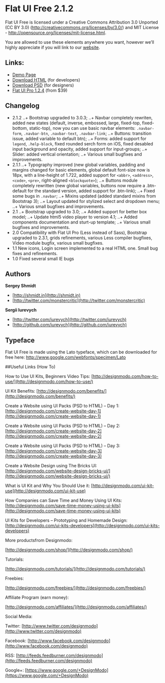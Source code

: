 Flat UI Free 2.1.2
=======

Flat UI Free is licensed under a Creative Commons Attribution 3.0 Unported (CC BY 3.0)  (http://creativecommons.org/licenses/by/3.0/) and MIT License - http://opensource.org/licenses/mit-license.html. 

You are allowed to use these elements anywhere you want, however we’ll highly appreciate if you will link to our [website](http://designmodo.com).

## Links:

+ [Demo Page](http://designmodo.github.io/Flat-UI/)
+ [Download HTML](https://github.com/designmodo/Flat-UI/archive/master.zip) (for developers)
+ [Download PSD](http://designmodo.com/flat-free/) (for designers)
+ [Flat UI Pro 1.2.4](http://designmodo.com/flat/) (from $39)

## Changelog

+ 2.1.2 
..+ Bootstrap upgraded to 3.0.3;
..+ Navbar completely rewriten, added new states (default, inverse, embossed, large, fixed-top, fixed-bottom, static-top), now you can use basic navbar elements: ```.navbar-form```, ```.navbar-btn```, ```.navbar-text```, ```.navbar-link```;
..+ Buttons: transition issue, added variable to default btn); 
..+ Forms: added support for ```legend```, ```.help-block```, fixed rounded serch form on iOS, fixed desabled input background and opacity, added support for input-groups;
..+ Slider: added vertical orientation;
..+ Various small bugfixes and improvements.
+ 2.1.1 
..+ Typography improved (new global variables, padding and margins changed for basic elements, global default font-size now is 18px, with a line-height of 1.722, added support for ```<abbr>```, ```<address>```, ```<code>```, ```<pre>```, right-aligned ```<blockquote>```);
..+ Buttons module completely rewritten (new global variables, buttons now require a .btn-default for the standard version, added support for .btn-link);
..+ Fixed some bugs in ```.navbar```;
..+ Mixins updated (added standard mixins from Bootstrap 3);
..+ Layout updated for stylized select and dropdown menu;
..+ Various small bugfixes and improvements.
+ 2.1
..+ Bootstrap upgraded to 3.0;
..+ Added support for better box model;
..+ Update html5 video player to version 4.1; 
..+ Added components documentation and sturt-up template;
..+ Various small bugfixes and improvements.
+ 2.0 Compatibility with Flat UI Pro (Less instead of Sass), Bootstrap upgraded to 2.3.1, grids refinements, various Less compiler bugfixes, Video module bugfix, various small bugfixes.
+ 1.1 New icons, Login screen implemented to a real HTML one. Small bug fixes and refinements.
+ 1.0 Fixed several small IE bugs



## Authors

**Sergey Shmidt**

+ [http://shmidt.in](http://shmidt.in)
+ [http://twitter.com/monstercritic](http://twitter.com/monstercritic)

**Sergii Iurevych**

+ [http://twitter.com/iurevych](http://twitter.com/iurevych)
+ [http://github.com/iurevych](http://github.com/iurevych)

## Typeface
Flat UI Free is made using the Lato typeface, which can be downloaded for free here: http://www.google.com/webfonts/specimen/Lato

##Useful Links (How To)

How to Use UI Kits, Beginners Video Tips:				[http://designmodo.com/how-to-use/](http://designmodo.com/how-to-use/)


UI Kit Benefits:										[http://designmodo.com/benefits/](http://designmodo.com/benefits/)


Create a Website using UI Packs (PSD to HTML) – Day 1: 	[http://designmodo.com/create-website-day-1](http://designmodo.com/create-website-day-1)

Create a Website using UI Packs (PSD to HTML) – Day 2: 	[http://designmodo.com/create-website-day-2](http://designmodo.com/create-website-day-2)

Create a Website using UI Packs (PSD to HTML) – Day 3: 	[http://designmodo.com/create-website-day-3](http://designmodo.com/create-website-day-3)

Create a Website Design using The Bricks UI:			[http://designmodo.com/website-design-bricks-ui/](http://designmodo.com/website-design-bricks-ui/)

What is UI Kit and Why You Should Use it: 				[http://designmodo.com/ui-kit-use](http://designmodo.com/ui-kit-use)

How Companies can Save Time and Money Using UI Kits:	[http://designmodo.com/save-time-money-using-ui-kits](http://designmodo.com/save-time-money-using-ui-kits)

UI Kits for Developers – Prototyping and Homemade Design:	[http://designmodo.com/ui-kits-developers](http://designmodo.com/ui-kits-developers)

 
More productsfrom Designmodo:

[http://designmodo.com/shop/](http://designmodo.com/shop/)


Tutorials:

[http://designmodo.com/tutorials/](http://designmodo.com/tutorials/)


Freebies:

[http://designmodo.com/freebies/](http://designmodo.com/freebies/)


Affiliate Program (earn money): 

[http://designmodo.com/affiliates/](http://designmodo.com/affiliates/)


Social Media:

Twitter: [http://www.twitter.com/designmodo](http://www.twitter.com/designmodo)

Facebook: [http://www.facebook.com/designmodo](http://www.facebook.com/designmodo)

RSS: [http://feeds.feedburner.com/designmodo](http://feeds.feedburner.com/designmodo)

Google+: [https://www.google.com/+DesignModo](https://www.google.com/+DesignModo)
